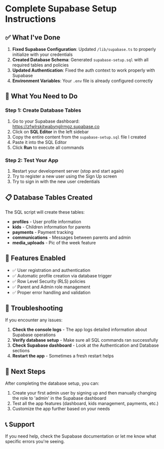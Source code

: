 # Complete Supabase Setup Instructions

## ✅ What I've Done

1. **Fixed Supabase Configuration**: Updated `/lib/supabase.ts` to properly initialize with your credentials
2. **Created Database Schema**: Generated `supabase-setup.sql` with all required tables and policies
3. **Updated Authentication**: Fixed the auth context to work properly with Supabase
4. **Environment Variables**: Your `.env` file is already configured correctly

## 🚀 What You Need to Do

### Step 1: Create Database Tables
1. Go to your Supabase dashboard: https://zfwlrskjtwabynglrmgz.supabase.co
2. Click on **SQL Editor** in the left sidebar
3. Copy the entire content from the `supabase-setup.sql` file I created
4. Paste it into the SQL Editor
5. Click **Run** to execute all commands

### Step 2: Test Your App
1. Restart your development server (stop and start again)
2. Try to register a new user using the Sign Up screen
3. Try to sign in with the new user credentials

## 📋 Database Tables Created

The SQL script will create these tables:
- **profiles** - User profile information
- **kids** - Children information for parents
- **payments** - Payment tracking
- **communications** - Messages between parents and admin
- **media_uploads** - Pic of the week feature

## 🔧 Features Enabled

- ✅ User registration and authentication
- ✅ Automatic profile creation via database trigger
- ✅ Row Level Security (RLS) policies
- ✅ Parent and Admin role management
- ✅ Proper error handling and validation

## 🐛 Troubleshooting

If you encounter any issues:

1. **Check the console logs** - The app logs detailed information about Supabase operations
2. **Verify database setup** - Make sure all SQL commands ran successfully
3. **Check Supabase dashboard** - Look at the Authentication and Database sections
4. **Restart the app** - Sometimes a fresh restart helps

## 🎯 Next Steps

After completing the database setup, you can:
1. Create your first admin user by signing up and then manually changing the role to 'admin' in the Supabase dashboard
2. Test all the app features (dashboard, kids management, payments, etc.)
3. Customize the app further based on your needs

## 📞 Support

If you need help, check the Supabase documentation or let me know what specific errors you're seeing.